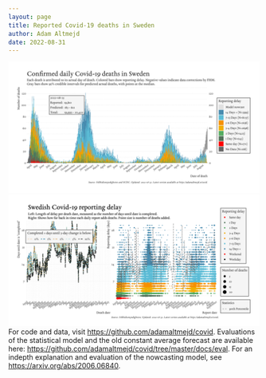 ```yaml
---
layout: page
title: Reported Covid-19 deaths in Sweden
author: Adam Altmejd
date: 2022-08-31
---
```


![Graph of Swedish Covid-19 deaths with reporting delay.](deaths_lag_sweden_2022-08-31.png "Swedish Covid-19 deaths.")
![Graph of Swedish Covid-19 reporting delay in daily deaths.](lag_trend_sweden_2022-08-31.png "Trend in Swedish Covid-19 mortality reporting delay.")
For code and data, visit <https://github.com/adamaltmejd/covid>.
Evaluations of the statistical model and the old constant average forecast are available here: <https://github.com/adamaltmejd/covid/tree/master/docs/eval>.
For an indepth explanation and evaluation of the nowcasting model, see <https://arxiv.org/abs/2006.06840>.

